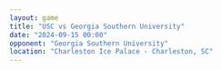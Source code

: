 ```yaml
---
layout: game
title: "USC vs Georgia Southern University"
date: "2024-09-15 00:00"
opponent: "Georgia Southern University"
location: "Charleston Ice Palace - Charleston, SC"
---
```

